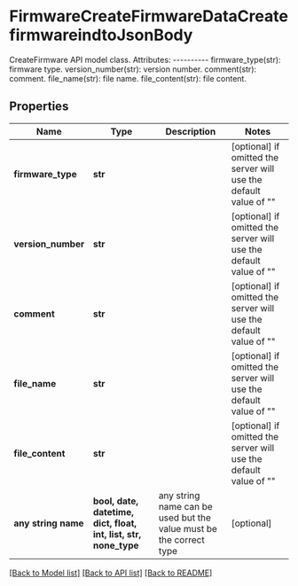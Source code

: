 # FirmwareCreateFirmwareDataCreatefirmwareindtoJsonBody

CreateFirmware API model class.  Attributes: ---------- firmware_type(str): firmware type.  version_number(str): version number.  comment(str): comment.  file_name(str): file name.  file_content(str): file content.

## Properties
Name | Type | Description | Notes
------------ | ------------- | ------------- | -------------
**firmware_type** | **str** |  | [optional]  if omitted the server will use the default value of ""
**version_number** | **str** |  | [optional]  if omitted the server will use the default value of ""
**comment** | **str** |  | [optional]  if omitted the server will use the default value of ""
**file_name** | **str** |  | [optional]  if omitted the server will use the default value of ""
**file_content** | **str** |  | [optional]  if omitted the server will use the default value of ""
**any string name** | **bool, date, datetime, dict, float, int, list, str, none_type** | any string name can be used but the value must be the correct type | [optional]

[[Back to Model list]](../README.md#documentation-for-models) [[Back to API list]](../README.md#documentation-for-api-endpoints) [[Back to README]](../README.md)


